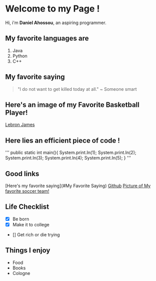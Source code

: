 # Welcome to my Page !

Hi, i'm **Daniel Ahossou**, an aspiring programmer.

## My favorite languages are 

1. Java
2. Python
3. C++

## My favorite saying

>"I do not want to get killed today at all." ~ Someone smart

## Here's an image of my Favorite Basketball Player!

[Lebron James](https://www.google.com/imgres?q=lebron%20images&imgurl=https%3A%2F%2Fcdn.britannica.com%2F19%2F233519-050-F0604A51%2FLeBron-James-Los-Angeles-Lakers-Staples-Center-2019.jpg&imgrefurl=https%3A%2F%2Fwww.britannica.com%2Fbiography%2FLeBron-James&docid=gKw7G1m3FTD2MM&tbnid=lMBmKoFwSsI4WM&vet=12ahUKEwimkbfrqMqMAxVUPUQIHYDlDG8QM3oECFsQAA..i&w=1109&h=1600&hcb=2&ved=2ahUKEwimkbfrqMqMAxVUPUQIHYDlDG8QM3oECFsQAA)

## Here lies an efficient piece of code !

'''
public static int main(){
    System.print.ln(1);
    System.print.ln(2);
    System.print.ln(3);
    System.print.ln(4);
    System.print.ln(5);
}
'''

## Good links
[Here's my favorite saying](#My Favorite Saying)
[Github](https://github.com)
[Picture of My favorite soccer team!](https://www.google.com/imgres?q=liverpool%20images&imgurl=https%3A%2F%2Fupload.wikimedia.org%2Fwikipedia%2Fen%2Fthumb%2F0%2F0c%2FLiverpool_FC.svg%2F1200px-Liverpool_FC.svg.png&imgrefurl=https%3A%2F%2Fen.wikipedia.org%2Fwiki%2FLiverpool_F.C.&docid=-ACJmZ9iiBFn6M&tbnid=t1qKN03y2mmr9M&vet=12ahUKEwiGkY3SqsqMAxXlLEQIHSmBLCgQM3oECGYQAA..i&w=1200&h=1638&hcb=2&itg=1&ved=2ahUKEwiGkY3SqsqMAxXlLEQIHSmBLCgQM3oECGYQAA)

## Life Checklist

- [x] Be born
- [x] Make it to college
- [] Get rich or die trying

## Things I enjoy

- Food
- Books 
- Cologne
